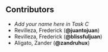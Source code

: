 ## Contributors
- _Add your name here in Task C_
- Revilleza, Frederick (**@juantojuan**)
- Revilleza, Frederick (**@blissfuljuan**)
- Aligato, Zander (**@zandruhux**)

